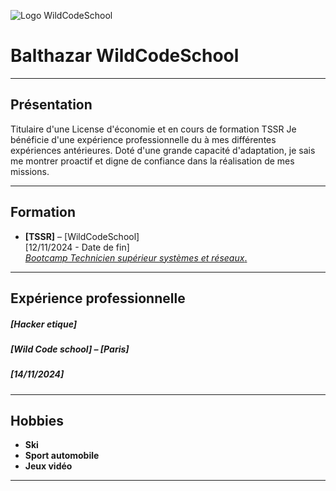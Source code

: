 ![Logo WildCodeSchool](https://github.com/user-attachments/assets/6ba93a06-3f54-4489-9bdd-a91c60efe4da)


# Balthazar WildCodeSchool
---

## Présentation

Titulaire d'une License d'économie et en cours de formation TSSR 
Je bénéficie d'une expérience professionnelle du à mes différentes expériences antérieures. Doté d'une grande capacité d'adaptation, je sais me montrer proactif et digne de confiance dans la réalisation de mes missions.

---

## Formation

- **[TSSR]** – [WildCodeSchool]  
  [12/11/2024 - Date de fin]  
  [_Bootcamp Technicien supérieur systèmes et réseaux_.](https://www.wildcodeschool.com/fr-fr/formation-technicien-systemes-et-reseaux)
---

## Expérience professionnelle

##### [Hacker etique]
##### **[Wild Code school]** – [Paris]  
##### [14/11/2024]
---

## Hobbies

- **Ski** 
- **Sport automobile** 
- **Jeux vidéo** 

---

